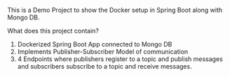 This is a Demo Project to show the Docker setup in Spring Boot along with Mongo DB.

What does this project contain?

1. Dockerized Spring Boot App connected to Mongo DB
2. Implements Publisher-Subscriber Model of communication
3. 4 Endpoints where publishers register to a topic and publish messages and subscribers subscribe to a topic and receive messages.

